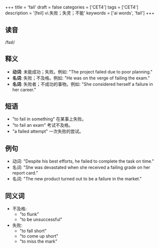 +++
title = 'fail'
draft = false
categories = ['CET4']
tags = ['CET4']
description = '[feil] vi.失败；失灵；不能'
keywords = ['ai words', 'fail']
+++

## 读音
/fəɪl/

## 释义
- **动词**: 未能成功；失败。例如: "The project failed due to poor planning."
- **名词**: 失败；不及格。例如: "He was on the verge of failing the exam."
- **名词**: 失败者；不成功的事物。例如: "She considered herself a failure in her career."

## 短语
- "to fail in something" 在某事上失败。
- "to fail an exam" 考试不及格。
- "a failed attempt" 一次失败的尝试。

## 例句
- 动词: "Despite his best efforts, he failed to complete the task on time."
- 名词: "She was devastated when she received a failing grade on her report card."
- 名词: "The new product turned out to be a failure in the market."

## 同义词
- 不及格: 
  - "to flunk"
  - "to be unsuccessful"
- 失败:
  - "to fall short"
  - "to come up short"
  - "to miss the mark"
